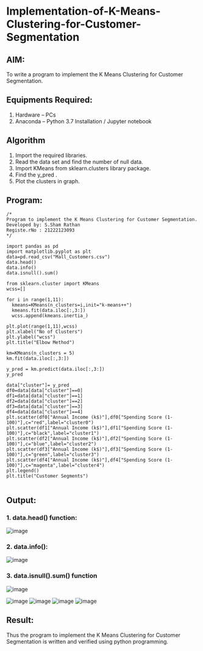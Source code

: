 # Implementation-of-K-Means-Clustering-for-Customer-Segmentation

## AIM:
To write a program to implement the K Means Clustering for Customer Segmentation.

## Equipments Required:
1. Hardware – PCs
2. Anaconda – Python 3.7 Installation / Jupyter notebook

## Algorithm
1. Import the required libraries.
2. Read the data set and find the number of null data.
3. Import KMeans from sklearn.clusters library package.
4. Find the y_pred .
5. Plot the clusters in graph.

## Program:
```
/*
Program to implement the K Means Clustering for Customer Segmentation.
Developed by: S.Sham Rathan  
Registe.rNo : 21222123093  
*/

import pandas as pd
import matplotlib.pyplot as plt
data=pd.read_csv("Mall_Customers.csv")
data.head()
data.info()
data.isnull().sum()

from sklearn.cluster import KMeans
wcss=[] 

for i in range(1,11):
  kmeans=KMeans(n_clusters=i,init="k-means++")
  kmeans.fit(data.iloc[:,3:])
  wcss.append(kmeans.inertia_)
  
plt.plot(range(1,11),wcss)
plt.xlabel("No of Clusters")
plt.ylabel("wcss")
plt.title("Elbow Method")

km=KMeans(n_clusters = 5)
km.fit(data.iloc[:,3:])

y_pred = km.predict(data.iloc[:,3:])
y_pred

data["cluster"]= y_pred
df0=data[data["cluster"]==0]
df1=data[data["cluster"]==1]
df2=data[data["cluster"]==2]
df3=data[data["cluster"]==3]
df4=data[data["cluster"]==4]
plt.scatter(df0["Annual Income (k$)"],df0["Spending Score (1-100)"],c="red",label="cluster0")
plt.scatter(df1["Annual Income (k$)"],df1["Spending Score (1-100)"],c="black",label="cluster1")
plt.scatter(df2["Annual Income (k$)"],df2["Spending Score (1-100)"],c="blue",label="cluster2")
plt.scatter(df3["Annual Income (k$)"],df3["Spending Score (1-100)"],c="green",label="cluster3")
plt.scatter(df4["Annual Income (k$)"],df4["Spending Score (1-100)"],c="magenta",label="cluster4")
plt.legend()
plt.title("Customer Segments")


```

## Output:
### 1. data.head() function:
![image](https://github.com/ShamRathan/Implementation-of-K-Means-Clustering-for-Customer-Segmentation/assets/93587823/cc3f4541-62ff-42f8-a28b-2a6388f68f63)
### 2. data.info():
![image](https://github.com/ShamRathan/Implementation-of-K-Means-Clustering-for-Customer-Segmentation/assets/93587823/9989635e-1b13-423d-8fb8-a18a3802384e)
### 3. data.isnull().sum() function
![image](https://github.com/ShamRathan/Implementation-of-K-Means-Clustering-for-Customer-Segmentation/assets/93587823/f2f60cec-f4df-4f79-9e5b-2d5dd1f6cb10)

![image](https://github.com/ShamRathan/Implementation-of-K-Means-Clustering-for-Customer-Segmentation/assets/93587823/14dcf48e-e4ac-4b68-9102-bc021ca2715e)
![image](https://github.com/ShamRathan/Implementation-of-K-Means-Clustering-for-Customer-Segmentation/assets/93587823/f9b059b2-56d1-4ec1-88a6-5f161ced5f72)
![image](https://github.com/ShamRathan/Implementation-of-K-Means-Clustering-for-Customer-Segmentation/assets/93587823/53bf9a34-30aa-4be2-b116-cdcbbbef1574)
![image](https://github.com/ShamRathan/Implementation-of-K-Means-Clustering-for-Customer-Segmentation/assets/93587823/6dfff698-6130-4867-a006-430e050471b8)



## Result:
Thus the program to implement the K Means Clustering for Customer Segmentation is written and verified using python programming.
